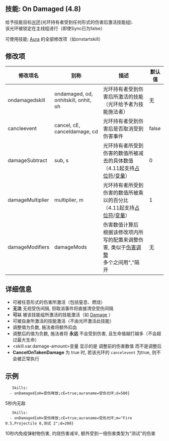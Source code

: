 技能: On Damaged (4.8)
--------------------------

给予技能目标[光环](技能/列表/Aura)(光环持有者受到任何形式的伤害后激活技能组).  
该光环被锁定在主线程进行（即使Sync已为false）

可使用技能: [Aura](/技能/列表/aura) 的全部修改项（如onstartskill）

修改项
----------

| 修改项名 | 别称    | 描述                                                                                                    | 默认值 |
|-----------|------------|----------------------------------------------------------------------------------------------------------------|---------------|
| ondamagedskill | ondamaged, od, onhitskill, onhit, oh | 光环持有者受到伤害后所激活的技能（光环给予者为技能施法者） | 无 |
| cancleevent | cancel, cE, canceldamage, cd | 光环持有者受到伤害后是否取消受到伤害事件 | false |
| damageSubtract | sub, s | 光环持有者所受到伤害的数值所被减去的具体数值（4.11起支持[占位符](/技能/占位符)/[变量](/技能/变量)） | 0 |
| damageMultiplier | multiplier, m | 光环持有者所受到伤害的数值所被乘以的百分比（4.11起支持[占位符](/技能/占位符)/[变量](/技能/变量)） | 1 |
| damageModifiers | damageMods | 伤害数值计算后<br>根据该修改项内所写的配置来调整伤害, 类似于[伤害调整](/实体/伤害调整)<br>多个之间用","隔开 | 无 |

详细信息
-------

- 可被任意形式的伤害所激活（包括窒息、燃烧）
- **无法** 无视受伤间隔, 但取消事件将直接清空受伤间隔
- **可以** 被该技能组所激活的技能激活（如 [Damage](/技能/列表/damage) ）
- 可被自身所激活的技能激活（不由光环激活此技能）
- 调整值为负数, 施法者将额外扣血
- 调整后的值为负数, 施法者将 **永远** 不会受到伤害, 且生命值越打越多（不会超过最大生命）
- <skill.var.damage-amount>变量 显示的是 调整前的伤害数值 而不是调整后
- **CancelOnTakenDamage** 为 true 时, 若该光环的 `cancelevent` 为true, 则不会被正常执行

示例
--------

       Skills:
      - onDamaged{oH=受伤释放;cE=true;auraname=受伤光环;d=500}

5秒内无敌

       Skills:
      - onDamaged{oH=受伤释放;cE=true;auraname=受伤光环;m="Fire 0.5,Projectile 0,测试 2";d=200}

10秒内免疫弹射物伤害, 灼烧伤害减半, 额外受到一倍伤害类型为"测试"的伤害